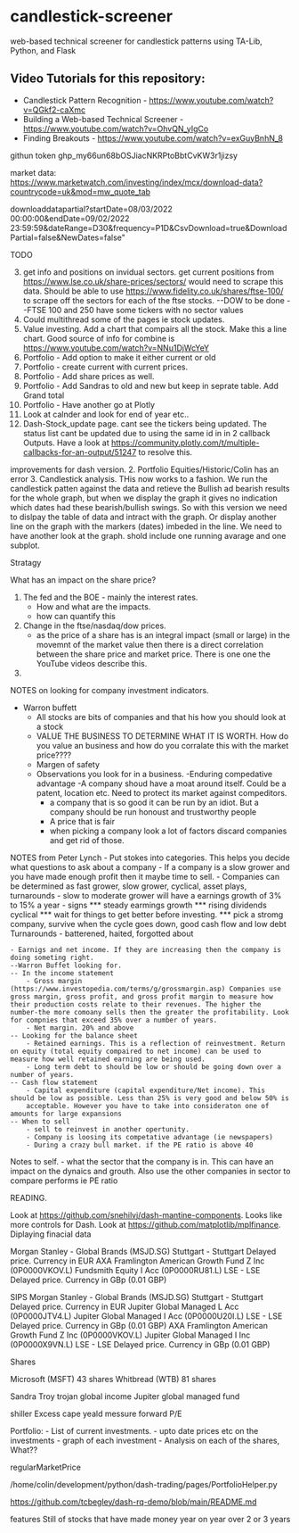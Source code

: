 # candlestick-screener
web-based technical screener for candlestick patterns using TA-Lib, Python, and Flask

## Video Tutorials for this repository:

* Candlestick Pattern Recognition - https://www.youtube.com/watch?v=QGkf2-caXmc
* Building a Web-based Technical Screener - https://www.youtube.com/watch?v=OhvQN_yIgCo
* Finding Breakouts - https://www.youtube.com/watch?v=exGuyBnhN_8

githun token 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

market data: https://www.marketwatch.com/investing/index/mcx/download-data?countrycode=uk&mod=mw_quote_tab

downloaddatapartial?startDate=08/03/2022 00:00:00&endDate=09/02/2022 23:59:59&dateRange=D30&frequency=P1D&CsvDownload=true&DownloadPartial=false&NewDates=false"

TODO

3. get info and positions on invidual sectors.
    get current positions from https://www.lse.co.uk/share-prices/sectors/
    would need to scrape this data. 
    Should be able to use https://www.fidelity.co.uk/shares/ftse-100/ to scrape
    off the sectors for each of the ftse stocks.
    --DOW to be done
    --FTSE 100 and 250 have some tickers with no sector values
4. Could multithread some of the pages ie stock updates.
5. Value investing. Add a chart that compairs all the stock. Make this a line chart.
    Good source of info for combine is https://www.youtube.com/watch?v=NNu1DjWcYeY 
11. Portfolio - Add option to make it either current or old
12. Portfolio - create current with current prices.
13. Portfolio - Add share prices as well.
14. Portfolio - Add Sandras to old and new but keep in seprate table. Add Grand total
15. Portfolio - Have another go at Plotly
16. Look at calnder and look for end of year etc..
17. Dash-Stock_update page. cant see the tickers being updated. The status list cant be updated due to 
    using the same id in in 2 callback Outputs. Have a look at 
    https://community.plotly.com/t/multiple-callbacks-for-an-output/51247 to resolve this.

improvements for dash version.
2. Portfolio
    Equities/Historic/Colin has an error
3. Candlestick analysis. THis now works to a fashion. We run the candlestick patten against the 
    data and retieve the Bullish ad bearish results for the whole graph, but when we display the graph
    it gives no indication which dates had these bearish/bullish swings. So with this version we need to 
    dislpay the table of data and intract with the graph. Or display another line on the graph with the 
    markers (dates) imbeded in the line.
    We need to have another look at the graph. shold include one running avarage and one subplot.


Stratagy

What has an impact on the share price?
1. The fed and the BOE - mainly the interest rates. 
    - How and what are the impacts.
    - how can quantify this
2. Change in the ftse/nasdaq/dow prices.
    - as the price of a share has is an integral impact (small or large) in the movemnt of the market value
      then there is a direct correlation between the share price and market price. 
      There is one one the YouTube videos describe this.
3. 

NOTES on looking for company investment indicators.
- Warron buffett
    - All stocks are bits of companies and that his how you should look at a stock
    - VALUE THE BUSINESS TO DETERMINE WHAT IT IS WORTH.
        How do you value an business and how do you corralate this with the market price????
    - Margen of safety
    - Observations you look for in a business.
        -Enduring compedative advantage
            -A company shoud have a moat around itself. Could be a patent, location etc. Need to protect its
            market against compeditors. 
        - a company that is so good it can be run by an idiot. But a company should be run
          honoust and trustworthy people
        - A price that is fair
        - when picking a company look a lot of factors discard companies and get rid of those.

NOTES from Peter Lynch
    - Put stokes into categories. This helps you decide what questions to ask about a company
    - If a company is a slow grower and you have made enough profit then it maybe time to sell.
    - Companies can be determined as fast grower, slow grower, cyclical, asset plays, turnarounds
    - slow to moderate grower will have a earnings growth of 3% to 15% a year
    - signs *** steady earmings growth
      *** rising dividends
      cyclical
      *** wait for things to get better before investing.
      *** pick a stromg company, survive when the cycle goes down, good cash flow and low debt
      Turnarounds - batterened, haited, forgotted about

    - Earnigs and net income. If they are increasing then the company is doing someting right. 
    --Warron Buffet looking for.
    -- In the income statement
        - Gross margin (https://www.investopedia.com/terms/g/grossmargin.asp) Companies use gross margin, gross profit, and gross profit margin to measure how their production costs relate to their revenues. The higher the number-the more comoany sells then the greater the profitability. Look for compnies that exceed 35% over a number of years.
        - Net margin. 20% and above
    -- Looking for the balance sheet
        - Retained earnings. This is a reflection of reinvestment. Return on equity (total equity compaired to net income) can be used to measure how well retained earning are being used. 
        - Long term debt to should be low or should be going down over a number of years.
    -- Cash flow statement
        - Capital expenditure (capital expenditure/Net income). This should be low as possible. Less than 25% is very good and below 50% is 
        acceptable. However you have to take into consideraton one of amounts for large expansions
    -- When to sell
        - sell to reinvest in another opertunity.
        - Company is loosing its competative advantage (ie newspapers)
        - During a crazy bull market. if the PE ratio is above 40


Notes to self.
    - what the sector that the company is in. This can have an impact on the dynaics and grouth. Also use the
      other companies in sector to compare performs ie PE ratio


READING.

Look at https://github.com/snehilvj/dash-mantine-components. Looks like more controls for Dash.
Look at https://github.com/matplotlib/mplfinance. Diplaying finacial data


Morgan Stanley - Global Brands (MSJD.SG)
Stuttgart - Stuttgart Delayed price. Currency in EUR
AXA Framlington American Growth Fund Z Inc (0P0000VKOV.L)
Fundsmith Equity I Acc (0P0000RU81.L)
LSE - LSE Delayed price. Currency in GBp (0.01 GBP)


SIPS
Morgan Stanley - Global Brands (MSJD.SG)
Stuttgart - Stuttgart Delayed price. Currency in EUR
Jupiter Global Managed L Acc (0P0000JTV4.L)
Jupiter Global Managed I Acc (0P0000U20I.L)
LSE - LSE Delayed price. Currency in GBp (0.01 GBP)
AXA Framlington American Growth Fund Z Inc (0P0000VKOV.L)
Jupiter Global Managed I Inc (0P0000X9VN.L)
LSE - LSE Delayed price. Currency in GBp (0.01 GBP)

Shares

Microsoft (MSFT) 43 shares
Whitbread (WTB) 81 shares

Sandra
Troy trojan global income 
Jupiter global managed fund


shiller Excess cape yeald messure 
forward P/E

Portfolio:
     - List of current investments.
     - upto date prices etc on the investments
     - graph of each investment
     - Analysis on each of the shares, What??

regularMarketPrice

/home/colin/development/python/dash-trading/pages/PortfolioHelper.py

https://github.com/tcbegley/dash-rq-demo/blob/main/README.md


features
Still of stocks that have made money year on year over 2 or 3 years


